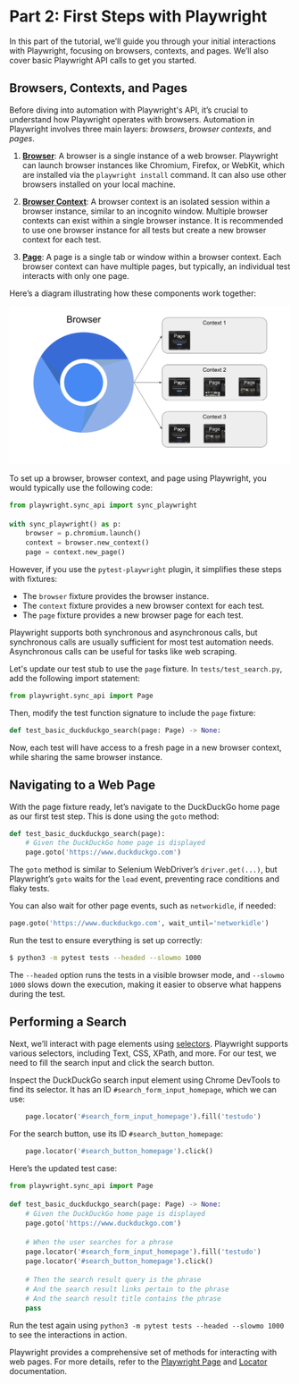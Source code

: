 # Part 2: First Steps with Playwright

In this part of the tutorial, we’ll guide you through your initial interactions with Playwright, focusing on browsers, contexts, and pages. We’ll also cover basic Playwright API calls to get you started.

## Browsers, Contexts, and Pages

Before diving into automation with Playwright's API, it’s crucial to understand how Playwright operates with browsers. Automation in Playwright involves three main layers: *browsers*, *browser contexts*, and *pages*.

1. **[Browser](https://playwright.dev/python/docs/browsers)**:
   A browser is a single instance of a web browser. Playwright can launch browser instances like Chromium, Firefox, or WebKit, which are installed via the `playwright install` command. It can also use other browsers installed on your local machine.

2. **[Browser Context](https://playwright.dev/python/docs/browser-contexts)**:
   A browser context is an isolated session within a browser instance, similar to an incognito window. Multiple browser contexts can exist within a single browser instance. It is recommended to use one browser instance for all tests but create a new browser context for each test.

3. **[Page](https://playwright.dev/python/docs/pages)**:
   A page is a single tab or window within a browser context. Each browser context can have multiple pages, but typically, an individual test interacts with only one page.

Here’s a diagram illustrating how these components work together:

![Browser Diagram](images/browser-diagram.png)

To set up a browser, browser context, and page using Playwright, you would typically use the following code:

```python
from playwright.sync_api import sync_playwright

with sync_playwright() as p:
    browser = p.chromium.launch()
    context = browser.new_context()
    page = context.new_page()
```

However, if you use the `pytest-playwright` plugin, it simplifies these steps with fixtures:

- The `browser` fixture provides the browser instance.
- The `context` fixture provides a new browser context for each test.
- The `page` fixture provides a new browser page for each test.

Playwright supports both synchronous and asynchronous calls, but synchronous calls are usually sufficient for most test automation needs. Asynchronous calls can be useful for tasks like web scraping.

Let's update our test stub to use the `page` fixture. In `tests/test_search.py`, add the following import statement:

```python
from playwright.sync_api import Page
```

Then, modify the test function signature to include the `page` fixture:

```python
def test_basic_duckduckgo_search(page: Page) -> None:
```

Now, each test will have access to a fresh page in a new browser context, while sharing the same browser instance.

## Navigating to a Web Page

With the page fixture ready, let’s navigate to the DuckDuckGo home page as our first test step. This is done using the `goto` method:

```python
def test_basic_duckduckgo_search(page):
    # Given the DuckDuckGo home page is displayed
    page.goto('https://www.duckduckgo.com')
```

The `goto` method is similar to Selenium WebDriver’s `driver.get(...)`, but Playwright’s `goto` waits for the `load` event, preventing race conditions and flaky tests.

You can also wait for other page events, such as `networkidle`, if needed:

```python
page.goto('https://www.duckduckgo.com', wait_until='networkidle')
```

Run the test to ensure everything is set up correctly:

```bash
$ python3 -m pytest tests --headed --slowmo 1000
```

The `--headed` option runs the tests in a visible browser mode, and `--slowmo 1000` slows down the execution, making it easier to observe what happens during the test.

## Performing a Search

Next, we’ll interact with page elements using [selectors](https://playwright.dev/python/docs/selectors). Playwright supports various selectors, including Text, CSS, XPath, and more. For our test, we need to fill the search input and click the search button.

Inspect the DuckDuckGo search input element using Chrome DevTools to find its selector. It has an ID `#search_form_input_homepage`, which we can use:

```python
    page.locator('#search_form_input_homepage').fill('testudo')
```

For the search button, use its ID `#search_button_homepage`:

```python
    page.locator('#search_button_homepage').click()
```

Here’s the updated test case:

```python
from playwright.sync_api import Page

def test_basic_duckduckgo_search(page: Page) -> None:
    # Given the DuckDuckGo home page is displayed
    page.goto('https://www.duckduckgo.com')

    # When the user searches for a phrase
    page.locator('#search_form_input_homepage').fill('testudo')
    page.locator('#search_button_homepage').click()

    # Then the search result query is the phrase
    # And the search result links pertain to the phrase
    # And the search result title contains the phrase
    pass
```

Run the test again using `python3 -m pytest tests --headed --slowmo 1000` to see the interactions in action.

Playwright provides a comprehensive set of methods for interacting with web pages. For more details, refer to the [Playwright Page](https://playwright.dev/python/docs/api/class-page) and [Locator](https://playwright.dev/python/docs/next/api/class-locator) documentation.
